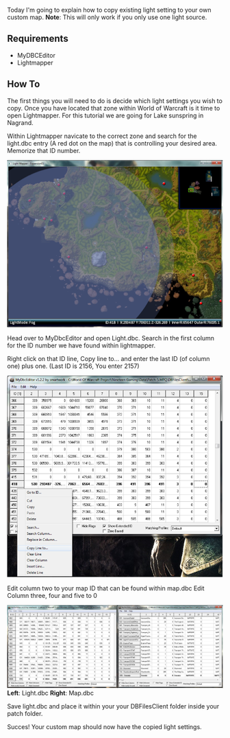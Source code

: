 Today I'm going to explain how to copy existing light setting to your own custom map. **Note**: This will only work if you only use one light source.

## Requirements
* MyDBCEditor
* Lightmapper

## How To
The first things you will need to do is decide which light settings you wish to copy. Once you have located that zone within World of Warcraft is it time to open Lightmapper. For this tutorial we are going for Lake sunspring in Nagrand.

Within Lightmapper navicate to the correct zone and search for the light.dbc entry (A red dot on the map) that is controlling your desired area. Memorize that ID number.

![1](images/cels-1.png)

Head over to MyDbcEditor and open Light.dbc.
Search in the first column for the ID number we have found within lightmapper.

Right click on that ID line, Copy line to... and enter the last ID (of column one) plus one.
(Last ID is 2156, You enter 2157)

![2](images/cels-2.png)

Edit column two to your map ID that can be found within map.dbc
Edit Column three, four and five to 0

![3](images/cels-3.png)
**Left**: Light.dbc **Right**: Map.dbc


Save light.dbc and place it within your your DBFilesClient folder inside your patch folder.

Succes! Your custom map should now have the copied light settings.